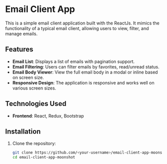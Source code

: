 # Email Client App

This is a simple email client application built with the ReactJs. It mimics the functionality of a typical email client, allowing users to view, filter, and manage emails.

## Features

- **Email List**: Displays a list of emails with pagination support.
- **Email Filtering**: Users can filter emails by favorites, read/unread status.
- **Email Body Viewer**: View the full email body in a modal or inline based on screen size.
- **Responsive Design**: The application is responsive and works well on various screen sizes.

## Technologies Used

- **Frontend**: React, Redux, Bootstrap

## Installation

1. Clone the repository:

   ```bash
   git clone https://github.com/<your-username>/email-client-app-moonshot.git
   cd email-client-app-moonshot
   ```
